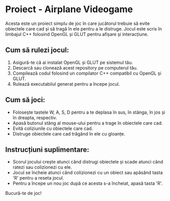 Proiect - Airplane Videogame
=================================

Acesta este un proiect simplu de joc în care jucătorul trebuie să evite obiectele care cad și să tragă în ele pentru a le distruge. Jocul este scris în limbajul C++ folosind OpenGL și GLUT pentru afișare și interacțiune.

Cum să rulezi jocul:
---------------------

1. Asigură-te că ai instalat OpenGL și GLUT pe sistemul tău.
2. Descarcă sau clonează acest repository pe computerul tău.
3. Compilează codul folosind un compilator C++ compatibil cu OpenGL și GLUT.
4. Rulează executabilul generat pentru a începe jocul.

Cum să joci:
-------------

- Folosește tastele W, A, S, D pentru a te deplasa în sus, în stânga, în jos și în dreapta, respectiv.
- Apasă butonul stâng al mouse-ului pentru a trage în obiectele care cad.
- Evită coliziunile cu obiectele care cad.
- Distruge obiectele care cad trăgând în ele cu gloanțe.

Instrucțiuni suplimentare:
---------------------------

- Scorul jocului crește atunci când distrugi obiectele și scade atunci când ratezi sau colizionezi cu ele.
- Jocul se încheie atunci când colizionezi cu un obiect sau apăsând tasta 'R' pentru a reseta jocul.
- Pentru a începe un nou joc după ce acesta s-a încheiat, apasă tasta 'R'.

Bucură-te de joc!
